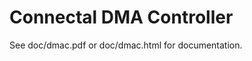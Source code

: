 Connectal DMA Controller
========================

See doc/dmac.pdf or doc/dmac.html for documentation.

